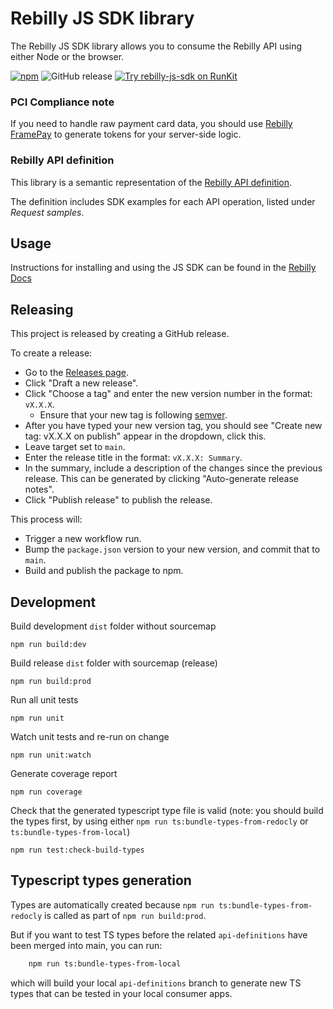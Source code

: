 # Rebilly JS SDK library 
The Rebilly JS SDK library allows you to consume the Rebilly API using either Node or the browser.

[![npm](https://img.shields.io/npm/v/rebilly-js-sdk.svg)](https://www.npmjs.com/package/rebilly-js-sdk)
![GitHub release](https://github.com/rebilly/rebilly-js-sdk/actions/workflows/publish.yaml/badge.svg)
[![Try rebilly-js-sdk on RunKit](https://badge.runkitcdn.com/rebilly-js-sdk.svg)](https://npm.runkit.com/rebilly-js-sdk)

### PCI Compliance note
If you need to handle raw payment card data, you should use [Rebilly FramePay](https://www.rebilly.com/docs/content/concepts-and-features/tutorial/framepay/) to generate tokens for your server-side logic.

### Rebilly API definition
This library is a semantic representation of the [Rebilly API definition](https://api-reference.rebilly.com/).

The definition includes SDK examples for each API operation, listed under *Request samples*.

## Usage

Instructions for installing and using the JS SDK can be found in the [Rebilly Docs](https://www.rebilly.com/docs/content/dev-docs/concept/sdks/)

## Releasing

This project is released by creating a GitHub release.

To create a release:
- Go to the [Releases page](https://github.com/Rebilly/rebilly-js-sdk/releases).
- Click "Draft a new release".
- Click "Choose a tag" and enter the new version number in the format: `vX.X.X`.
  - Ensure that your new tag is following [semver](https://semver.org/).
- After you have typed your new version tag, you should see "Create new tag: vX.X.X on publish" appear in the dropdown, click this.
- Leave target set to `main`.
- Enter the release title in the format: `vX.X.X: Summary`.
- In the summary, include a description of the changes since the previous release. This can be generated by clicking "Auto-generate release notes".
- Click "Publish release" to publish the release.

This process will:
- Trigger a new workflow run.
- Bump the `package.json` version to your new version, and commit that to `main`.
- Build and publish the package to npm.

## Development

Build development `dist` folder without sourcemap
```
npm run build:dev
```
Build release `dist` folder with sourcemap (release)
```
npm run build:prod
```
Run all unit tests
```
npm run unit
```
Watch unit tests and re-run on change
```
npm run unit:watch
```
Generate coverage report
```
npm run coverage
```
Check that the generated typescript type file is valid (note: you should build the types first, by using either `npm run ts:bundle-types-from-redocly` or `ts:bundle-types-from-local`)
```
npm run test:check-build-types
```

## Typescript types generation

Types are automatically created because `npm run ts:bundle-types-from-redocly` is called as part of `npm run build:prod`.

But if you want to test TS types before the related `api-definitions` have been merged into main, you can run:  

```bash
    npm run ts:bundle-types-from-local
```

which will build your local `api-definitions` branch to generate new TS types that can be tested in your local consumer apps.
